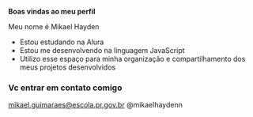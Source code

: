 **Boas vindas ao meu perfil** 

Meu nome é Mikael Hayden 

- Estou estudando na Alura
- Estou me desenvolvendo na linguagem JavaScript
- Utilizo esse espaço para minha organização e compartilhamento dos meus projetos desenvolvidos

### Vc entrar em contato comigo

mikael.guimaraes@escola.pr.gov.br
@mikaelhaydenn
